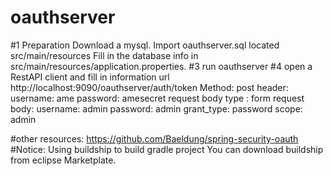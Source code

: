 # oauthserver
#1 Preparation
    Download a mysql. 
    Import oauthserver.sql located src/main/resources
    Fill in the database info in src/main/resources/application.properties.
#3 run oauthserver
#4 open a RestAPI client and fill in information
	url http://localhost:9090/oauthserver/auth/token
	Method: post
	header: username: ame password: amesecret
	request body type : form
	request body: 
	   username: admin
	   password: admin
	   grant_type: password
	   scope: admin

#other resources:
     https://github.com/Baeldung/spring-security-oauth 
#Notice: Using buildship to build gradle project
    You can download buildship from eclipse Marketplate.
